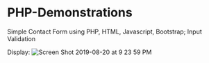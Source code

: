 # PHP-Demonstrations
Simple Contact Form using PHP, HTML, Javascript, Bootstrap; Input Validation

Display:
![Screen Shot 2019-08-20 at 9 23 59 PM](https://user-images.githubusercontent.com/22460957/63397671-fb47bb80-c390-11e9-84a9-52582dcaa7cf.png)




